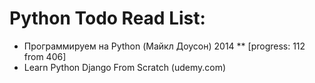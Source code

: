 # Python Todo Read List:
* Программируем на Python (Майкл Доусон) 2014
** [progress: 112 from 406]
* Learn Python Django From Scratch (udemy.com)